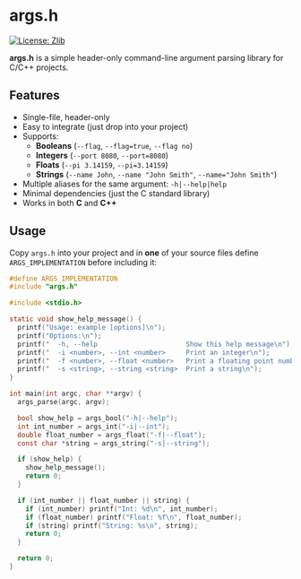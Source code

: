 # args.h

[![License: Zlib](https://img.shields.io/badge/license-Zlib-blue.svg)](LICENSE)

**args.h** is a simple header-only command-line argument parsing library for C/C++ projects.

## Features

- Single-file, header-only
- Easy to integrate (just drop into your project)
- Supports:
  - **Booleans** (`--flag`, `--flag=true`, `--flag no`)
  - **Integers** (`--port 8080`, `--port=8080`)
  - **Floats** (`--pi 3.14159`, `--pi=3.14159`)
  - **Strings** (`--name John`, `--name "John Smith"`, `--name="John Smith"`)
- Multiple aliases for the same argument: `-h|--help|help`
- Minimal dependencies (just the C standard library)
- Works in both **C** and **C++**

## Usage

Copy `args.h` into your project and in **one** of your source files define `ARGS_IMPLEMENTATION` before including it:

```c
#define ARGS_IMPLEMENTATION
#include "args.h"

#include <stdio.h>

static void show_help_message() {
  printf("Usage: example [options]\n");
  printf("Options:\n");
  printf("  -h, --help                      Show this help message\n");
  printf("  -i <number>, --int <number>     Print an integer\n");
  printf("  -f <number>, --float <number>   Print a floating point number\n");
  printf("  -s <string>, --string <string>  Print a string\n");
}

int main(int argc, char **argv) {
  args_parse(argc, argv);

  bool show_help = args_bool("-h|--help");
  int int_number = args_int("-i|--int");
  double float_number = args_float("-f|--float");
  const char *string = args_string("-s|--string");

  if (show_help) {
    show_help_message();
    return 0;
  }

  if (int_number || float_number || string) {
    if (int_number) printf("Int: %d\n", int_number);
    if (float_number) printf("Float: %f\n", float_number);
    if (string) printf("String: %s\n", string);
    return 0;
  }

  return 0;
}
```
